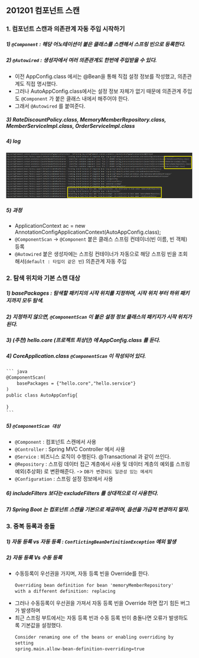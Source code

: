 ## 201201 컴포넌트 스캔
### 1. 컴포넌트 스캔과 의존관계 자동 주입 시작하기
##### 1) `@Component` : 해당 어노테이션이 붙은 클래스를 스캔해서 스프링 빈으로 등록한다.
##### 2) `@Autowired` : 생성자에서 여러 의존관계도 한번에 주입받을 수 있다.
* 이전 AppConfig.class 에서는 @Bean을 통해 직접 설정 정보를 작성했고, 의존관계도 직접 명시했다.
* 그러나 AutoAppConfig.class에서는 설정 정보 자체가 없기 때문에 의존관계 주입도 `@Component` 가 붙은 클래스 내에서 해주어야 한다.
* 그래서 `@Autowired` 를 붙여준다.
##### 3) RateDiscountPolicy.class, MemoryMemberRepository.class, MemberServiceImpl.class, OrderServiceImpl.class
##### 4) log 

 ![capture](./images/log.png)
 
##### 5) 과정
* ApplicationContext ac = new AnnotationConfigApplicationContext(AutoAppConfig.class);
* `@ComponentScan` -> `@Component` 붙은 클래스 스프링 컨테이너(빈 이름, 빈 객체) 등록
* `@Autowired` 붙은 생성자에는 스프링 컨테이너가 자동으로 해당 스프링 빈을 조회해서(`default : 타입이 같은 빈`) 의존관계 자동 주입


### 2. 탐색 위치와 기본 스캔 대상
##### 1) basePackages : 탐색할 패키지의 시작 위치를 지정하며, 시작 위치 부터 하위 패키지까지 모두 탐색.
##### 2) 지정하지 않으면, `@ComponentScan` 이 붙은 설정 정보 클래스의 패키지가 시작 위치가 된다.
##### 3) (추천) hello.core (프로젝트 최상단) 에 AppConfig.class 를 둔다.
##### 4) CoreApplication.class `@ComponentScan` 이 작성되어 있다.
    ``` java
    @ComponentScan(
        basePackages = {"hello.core","hello.service"}
    )
    public class AutoAppConfig{
    
    }
    ```
##### 5) `@ComponentScan 대상`
* `@Component` : 컴포넌트 스캔에서 사용
* `@Controller` : Spring MVC Controller 에서 사용
* `@Service` : 비즈니스 로직이 수행된다. @Transactional 과 같이 쓰인다.
* `@Repository` : 스프링 데이터 접근 계층에서 사용 및 데이터 계층의 예외를 스프링 예외(추상화) 로 변환해준다. -> `DB가 변경되도 일관성 있는 메세지`
* `@Configuration` : 스프링 설정 정보에서 사용 

##### 6) includeFilters 보다는 excludeFilters 를 상대적으로 더 사용한다.
##### 7) Spring Boot 는 컴포넌트 스캔을 기본으로 제공하며, 옵션을 가급적 변경하지 말자.


### 3. 중복 등록과 충돌
##### 1) 자동 등록 vs 자동 등록 : `ConflictingBeanDefinitionException` 예외 발생
##### 2) 자동 등록 Vs 수동 등록 
* 수동등록이 우선권을 가지며, 자동 등록 빈을 Override를 한다.
    ``` 
    Overriding bean definition for bean 'memoryMemberRepository' 
    with a different definition: replacing
    ``` 
* 그러나 수동등록이 우선권을 가져서 자동 등록 빈을 Override 하면 잡기 힘든 버그가 발생하며 
* 최근 스프링 부트에서는 자동 등록 빈과 수동 등록 빈이 충돌나면 오류가 발생하도록 기본값을 설정했다.
    ```
    Consider renaming one of the beans or enabling overriding by setting
    spring.main.allow-bean-definition-overriding=true
    ```


